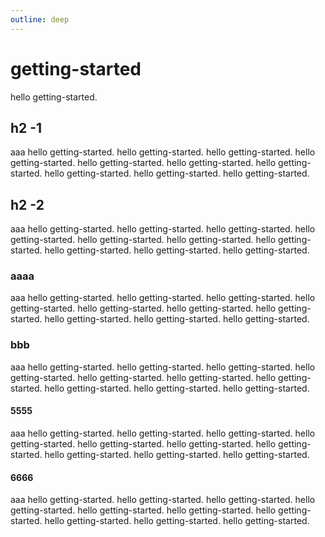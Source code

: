 ```yaml
---
outline: deep
---
```


# getting-started

hello getting-started.

## h2 -1

aaa
hello getting-started.
hello getting-started.
hello getting-started.
hello getting-started.
hello getting-started.
hello getting-started.
hello getting-started.
hello getting-started.
hello getting-started.
hello getting-started.

## h2 -2

aaa
hello getting-started.
hello getting-started.
hello getting-started.
hello getting-started.
hello getting-started.
hello getting-started.
hello getting-started.
hello getting-started.
hello getting-started.
hello getting-started.

### aaaa
aaa
hello getting-started.
hello getting-started.
hello getting-started.
hello getting-started.
hello getting-started.
hello getting-started.
hello getting-started.
hello getting-started.
hello getting-started.
hello getting-started.

### bbb
aaa
hello getting-started.
hello getting-started.
hello getting-started.
hello getting-started.
hello getting-started.
hello getting-started.
hello getting-started.
hello getting-started.
hello getting-started.
hello getting-started.

#### 5555

aaa
hello getting-started.
hello getting-started.
hello getting-started.
hello getting-started.
hello getting-started.
hello getting-started.
hello getting-started.
hello getting-started.
hello getting-started.
hello getting-started.

#### 6666

aaa
hello getting-started.
hello getting-started.
hello getting-started.
hello getting-started.
hello getting-started.
hello getting-started.
hello getting-started.
hello getting-started.
hello getting-started.
hello getting-started.

